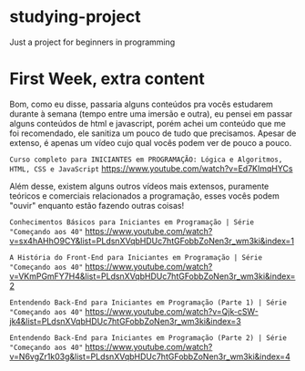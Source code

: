 # studying-project
Just a project for beginners in programming

# First Week, extra content
Bom, como eu disse, passaria alguns conteúdos pra vocês estudarem durante à semana (tempo entre uma imersão e outra), eu pensei em passar alguns conteúdos de html e javascript, porém achei um conteúdo que me foi recomendado, ele sanitiza um pouco de tudo que precisamos. Apesar de extenso, é apenas um vídeo cujo qual vocês podem ver de pouco a pouco.

``Curso completo para INICIANTES em PROGRAMAÇÃO: Lógica e Algoritmos, HTML, CSS e JavaScript``
https://www.youtube.com/watch?v=Ed7KImqHYCs

Além desse, existem alguns outros vídeos mais extensos, puramente teóricos e comerciais relacionados a programação, esses vocês podem "ouvir" enquanto estão fazendo outras coisas!

``Conhecimentos Básicos para Iniciantes em Programação | Série "Começando aos 40"``
https://www.youtube.com/watch?v=sx4hAHhO9CY&list=PLdsnXVqbHDUc7htGFobbZoNen3r_wm3ki&index=1

``A História do Front-End para Iniciantes em Programação | Série "Começando aos 40"``
https://www.youtube.com/watch?v=VKmPGmFY7H4&list=PLdsnXVqbHDUc7htGFobbZoNen3r_wm3ki&index=2

``Entendendo Back-End para Iniciantes em Programação (Parte 1) | Série "Começando aos 40"``
https://www.youtube.com/watch?v=Qjk-cSW-jk4&list=PLdsnXVqbHDUc7htGFobbZoNen3r_wm3ki&index=3

``Entendendo Back-End para Iniciantes em Programação (Parte 2) | Série "Começando aos 40"``
https://www.youtube.com/watch?v=N6vgZr1k03g&list=PLdsnXVqbHDUc7htGFobbZoNen3r_wm3ki&index=4
